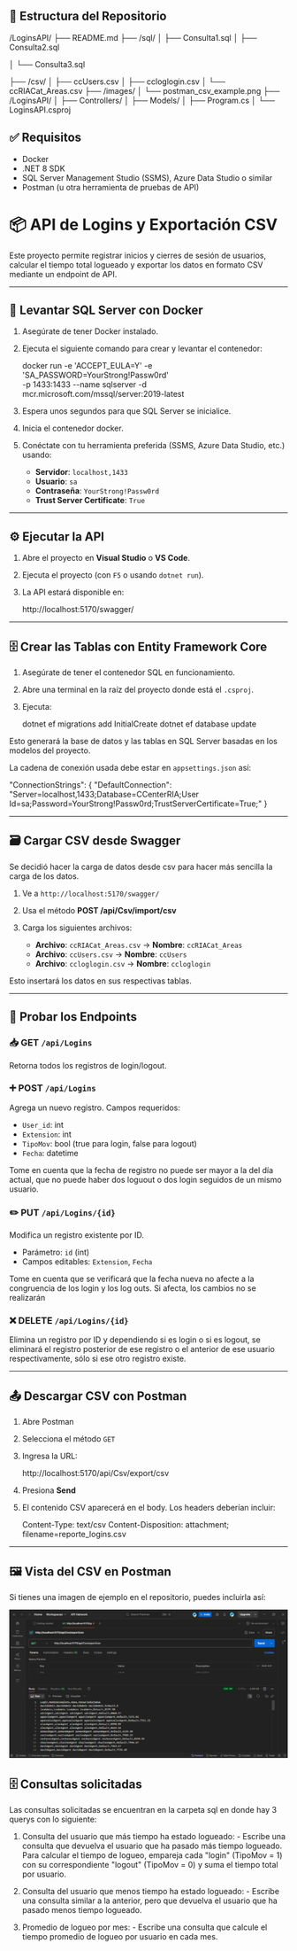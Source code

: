 ## 📁 Estructura del Repositorio

/LoginsAPI/
├── README.md
├── /sql/
│   ├── Consulta1.sql
│   ├── Consulta2.sql

│   └── Consulta3.sql 

├── /csv/
│   ├── ccUsers.csv
│   ├── ccloglogin.csv
│   └── ccRIACat_Areas.csv
├── /images/
│   └── postman_csv_example.png
├── /LoginsAPI/
│   ├── Controllers/
│   ├── Models/
│   ├── Program.cs
│   └── LoginsAPI.csproj


## ✅ Requisitos

* Docker
* .NET 8 SDK
* SQL Server Management Studio (SSMS), Azure Data Studio o similar
* Postman (u otra herramienta de pruebas de API)


# 📦 API de Logins y Exportación CSV

Este proyecto permite registrar inicios y cierres de sesión de usuarios, calcular el tiempo total logueado y exportar los datos en formato CSV mediante un endpoint de API.

---

## 🐳 Levantar SQL Server con Docker

1. Asegúrate de tener Docker instalado.
2. Ejecuta el siguiente comando para crear y levantar el contenedor:

   docker run -e 'ACCEPT_EULA=Y' -e 'SA_PASSWORD=YourStrong!Passw0rd' \
     -p 1433:1433 --name sqlserver -d mcr.microsoft.com/mssql/server:2019-latest
3. Espera unos segundos para que SQL Server se inicialice.
4. Inicia el contenedor docker.
5. Conéctate con tu herramienta preferida (SSMS, Azure Data Studio, etc.) usando:

   * **Servidor**: `localhost,1433`
   * **Usuario**: `sa`
   * **Contraseña**: `YourStrong!Passw0rd`
   * **Trust Server Certificate**: `True`


---

## ⚙️ Ejecutar la API

1. Abre el proyecto en **Visual Studio** o **VS Code**.
2. Ejecuta el proyecto (con `F5` o usando `dotnet run`).
3. La API estará disponible en:

   http://localhost:5170/swagger/
   
---

## 🗄️ Crear las Tablas con Entity Framework Core

1. Asegúrate de tener el contenedor SQL en funcionamiento.
2. Abre una terminal en la raíz del proyecto donde está el `.csproj`.
3. Ejecuta:

   dotnet ef migrations add InitialCreate
   dotnet ef database update
   

Esto generará la base de datos y las tablas en SQL Server basadas en los modelos del proyecto.

La cadena de conexión usada debe estar en `appsettings.json` así:

"ConnectionStrings": {
  "DefaultConnection": "Server=localhost,1433;Database=CCenterRIA;User Id=sa;Password=YourStrong!Passw0rd;TrustServerCertificate=True;"
}

---

## 🗃️ Cargar CSV desde Swagger
Se decidió hacer la carga de datos desde csv para hacer más sencilla la carga de los datos.
1. Ve a `http://localhost:5170/swagger/`
2. Usa el método **POST /api/Csv/import/csv**
3. Carga los siguientes archivos:

   * **Archivo**: `ccRIACat_Areas.csv` → **Nombre**: `ccRIACat_Areas`
   * **Archivo**: `ccUsers.csv` → **Nombre**: `ccUsers`
   * **Archivo**: `ccloglogin.csv` → **Nombre**: `ccloglogin`

Esto insertará los datos en sus respectivas tablas.

---

## 🧪 Probar los Endpoints

### 📥 GET `/api/Logins`

Retorna todos los registros de login/logout.

### ➕ POST `/api/Logins`

Agrega un nuevo registro. Campos requeridos:

* `User_id`: int
* `Extension`: int
* `TipoMov`: bool (true para login, false para logout)
* `Fecha`: datetime

Tome en cuenta que la fecha de registro no puede ser mayor a la del día actual, que no puede haber dos loguout o dos login
seguidos de un mismo usuario.

### ✏️ PUT `/api/Logins/{id}`

Modifica un registro existente por ID.

* Parámetro: `id` (int)
* Campos editables: `Extension`, `Fecha`

Tome en cuenta que se verificará que la fecha nueva no afecte a la congruencia de los 
login y los log outs. Si afecta, los cambios no se realizarán

### ❌ DELETE `/api/Logins/{id}`

Elimina un registro por ID y dependiendo si es login o si es logout, se eliminará el registro posterior de ese registro 
o el anterior de ese usuario respectivamente, sólo si ese otro registro existe.

---

## 📤 Descargar CSV con Postman

1. Abre Postman

2. Selecciona el método `GET`

3. Ingresa la URL:

   http://localhost:5170/api/Csv/export/csv
   

4. Presiona **Send**

5. El contenido CSV aparecerá en el body. Los headers deberían incluir:

  
   Content-Type: text/csv
   Content-Disposition: attachment; filename=reporte_logins.csv
   

---

## 🖼️ Vista del CSV en Postman

Si tienes una imagen de ejemplo en el repositorio, puedes incluirla así:


![Vista del CSV en Postman](Images/postman_csv_example.png)

## 🗄️ Consultas solicitadas
Las consultas solicitadas se encuentran en la carpeta sql en donde hay 3 querys con lo siguiente:

1. Consulta del usuario que más tiempo ha estado logueado: - Escribe una consulta que devuelva el usuario que ha pasado más tiempo logueado. Para calcular el tiempo de logueo, empareja cada "login" (TipoMov = 1) con su correspondiente "logout" (TipoMov = 0) y suma el tiempo total por usuario.

2. Consulta del usuario que menos tiempo ha estado logueado: - Escribe una consulta similar a la anterior, pero que devuelva el usuario que ha pasado menos tiempo logueado.

3. Promedio de logueo por mes: - Escribe una consulta que calcule el tiempo promedio de logueo por usuario en cada mes.






